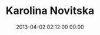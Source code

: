 ---
title: "Karolina Novitska"
date: 2013-04-02 02:12:00 00:00
permalink: /karolinamusic
twitter: ""
likes: [1694,1659]
id: 1900
gravatar: "http://www.gravatar.com/avatar/8683a0b647eaf6d8e75efcb2632d7c54"
---